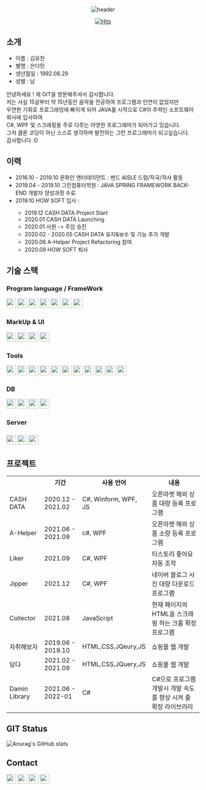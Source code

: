 
  
<div align="center">
  
  ![header](https://capsule-render.vercel.app/api?type=Slice&color=auto&height=300&section=header&text=YUCHAN&fontSize=90&animation=fadeIn)
  
  [![Hits](https://hits.seeyoufarm.com/api/count/incr/badge.svg?url=https%3A%2F%2Fgithub.com%2Fkklove1015&count_bg=%230A592C&title_bg=%230C0000&icon=&icon_color=%23FFFFFF&title=Visit&edge_flat=true)](https://hits.seeyoufarm.com)
</div>


  <h2>소개</h2>
  <ul>
  <li>이름 : 김유찬</li>
  <li>별명 : 은다민</li>
  <li>생년월일 : 1992.08.29</li>
  <li>성별 : 남</li>
  </ul>
  <div>안녕하세요 ! 제 GIT을 방문해주셔서 감사합니다.</br>
  저는 사실 15살부터 약 15년동안 음악을 전공하여 프로그램과 인연이 없었지만</br>
  우연한 기회로 프로그래밍에 빠지게 되어 JAVA를 시작으로 C#이 주력인 소프트웨어 회사에 입사하여</br>
  C#, WPF 및 스크래핑을 주로 다루는 어엿한 프로그래머가 되어가고 있습니다.</br>
  그저 클론 코딩이 아닌 스스로 생각하며 발전하는 그런 프로그래머가 되고싶습니다.</br>
  감사합니다 :D
  </div>
  
  <h2> 이력</h2>
<ul>
    <li>2016.10 - 2019.10 문화인 엔터테이먼트 : 밴드 AISLE 드럼/작곡/작사 활동</li>
    <li>2019.04 - 2019.10 그린컴퓨터학원 : JAVA SPRING FRAMEWORK BACK-END 개발자 양성과정 수료</li>
    <li>2019.10 HOW SOFT 입사 : </li>
    <ul>
    <li>2019.12 CASH DATA Project Start</li>
      <li>2020.01 CASH DATA Launching</li>
      <li>2020.01 사원 -> 주임 승진</li>
      <li>2020.02 - 2020.05 CASH DATA 유지&보수 및 기능 추가 개발</li>
      <li>2020.06 A-Helper Project Refactoring 참여</li>
      <li>2020.09 HOW SOFT 퇴사</li>
    </ul>
  </ul>

<h2> 기술 스택</h2>
<h3> Program language / FrameWork </h3>
<div>
<img src="https://img.shields.io/badge/C%23-239120?style=flat-square&logo=C Sharp&logoColor=white" height="25" >
<img src="https://img.shields.io/badge/JAVA-FF7800?style=flat-square&logo=Java&logoColor=white" height="25">
<img src="https://img.shields.io/badge/Spring-6DB33F?style=flat-square&logo=Spring&logoColor=white" height="25">
<img src="https://img.shields.io/badge/JavaScript-F7DF1E?style=flat-square&logo=JavaScript&logoColor=white" height="25">
<img src="https://img.shields.io/badge/Python-3776AB?style=flat-square&logo=Python&logoColor=white" height="25">
<img src="https://img.shields.io/badge/Android-3DDC84?style=flat-square&logo=Android&logoColor=white" height="25">
<img src="https://img.shields.io/badge/IOS-000000?style=flat-square&logo=IOS&logoColor=white" height="25">

</div>
<h3> MarkUp & UI </h3>
<div>
  <img src="https://img.shields.io/badge/HTML5-E34F26?style=flat-square&logo=HTML5&logoColor=white" height="25" >
  <img src="https://img.shields.io/badge/CSS3-1572B6?style=flat-square&logo=CSS3&logoColor=white" height="25" >
  <img src="https://img.shields.io/badge/jQuery-0769AD?style=flat-square&logo=jQuery&logoColor=white" height="25" >
  <img src="https://img.shields.io/badge/WPF-5E5E5E?style=flat-square&logo=Microsoft&logoColor=white" height="25" >
  </div>
<h3> Tools </h3>
<div>
  <img src="https://img.shields.io/badge/Visual%20Studio-5C2D91?style=flat-square&logo=Visual%20Studio&logoColor=white" height="25" >
   <img src="https://img.shields.io/badge/Visual%20Studio%20Code-007ACC?style=flat-square&logo=Visual%20Studio#20Code&logoColor=white" height="25" >
   <img src="https://img.shields.io/badge/Eclipse%20IDE-2C2255?style=flat-square&logo=Eclipse IDE&logoColor=white" height="25" >
  <img src="https://img.shields.io/badge/Spring%20Boot-6DB33F?style=flat-square&logo=Spring Boot&logoColor=white" height="25" >
  <img src="https://img.shields.io/badge/Android%20Studio-3DDC84?style=flat-square&logo=Android Studio&logoColor=white" height="25" >
  <img src="https://img.shields.io/badge/Flutter-02569B?style=flat-square&logo=Flutter&logoColor=white" height="25">
  <img src="https://img.shields.io/badge/Atom-66595C?style=flat-square&logo=Atom&logoColor=white" height="25">
  <img src="https://img.shields.io/badge/GitHub-181717?style=flat-square&logo=GitHub&logoColor=white" height="25">
  <img src="https://img.shields.io/badge/GitLab-FCA121?style=flat-square&logo=GitLab&logoColor=white" height="25">
  <img src="https://img.shields.io/badge/Notion-000000?style=flat-square&logo=Notion&logoColor=white" height="25">
  <img src="https://img.shields.io/badge/Slack-4A154B?style=flat-square&logo=Slack&logoColor=white" height="25">
  </div>
  <h3> DB </h3>
  <div>
  <img src="https://img.shields.io/badge/MongoDB-47A248?style=flat-square&logo=MongoDB&logoColor=white" height="25">
  <img src="https://img.shields.io/badge/MySQL-4479A1?style=flat-square&logo=MySQL&logoColor=white" height="25">
  <img src="https://img.shields.io/badge/Oracle-F80000?style=flat-square&logo=Oracle&logoColor=white" height="25">
  <img src="https://img.shields.io/badge/MariaDB-003545?style=flat-square&logo=MariaDB&logoColor=white" height="25">
  </div>
<h3> Server <h3>
  <div>
    <img src="https://img.shields.io/badge/Amazon%20AWS-232F3E?style=flat-square&logo=Amazon AWS&logoColor=white" height="25">
     <img src="https://img.shields.io/badge/Apache-D22128?style=flat-square&logo=Apache&logoColor=white" height="25">
    <img src="https://img.shields.io/badge/Apache%20Tomcat-F8DC75?style=flat-square&logo=Apache Tomcat&logoColor=white" height="25">
  </div>

 
  <h2> 프로젝트 </h2>

<table>
  <th></th>
  <th>기간</th>
  <th>사용 언어</th>
  <th>내용</th>
  <tr>
    <td>CASH DATA</td>
    <td>2020.12 - 2021.02</td>
    <td>C#, Winform, WPF, JS</td>
    <td>오픈마켓 해외 상품 대량 등록 프로그램</td>
  </tr>
  <tr>
    <td>A-Helper</td>
    <td>2021.06 - 2021.09</td>
    <td>c#, WPF</td>
    <td>오픈마켓 해외 상품 소량 등록 프로그램</td>
  </tr>
  <tr>
    <td>Liker</td>
    <td>2021.09</td>
    <td>C#, WPF</td>
    <td>티스토리 좋아요 자동 조작</td>
  </tr>
  <tr>
    <td>Jipper</td>
    <td>2021.12</td>
    <td>C#, WPF</td>
    <td>네이버 블로그 사진 대량 다운로드 프로그램</td>
  </tr>
  <tr>
    <td>Collector</td>
    <td>2021.08</td>
    <td>JavaScript</td>
    <td>현재 페이지의 HTML을 스크래핑 하는 크롬 확장 프로그램</td>
  </tr>
  <tr>
    <td>자취해보자</td>
    <td>2019.06 - 2019.10</td>
    <td>HTML,CSS,JQeury,JS</td>
    <td>쇼핑몰 웹 개발</td>
  </tr>
  <tr>
    <td>담다</td>
    <td>2021.02 - 2021.09</td>
    <td>HTML,CSS,JQuery,JS</td>
    <td>쇼핑몰 웹 개발</td>
  </tr>
  <tr>
    <td>Damin Library</td>
    <td>2021.06 - 2022-01</td>
    <td>C#</td>
    <td>C#으로 프로그램 개발시 개발 속도를 향상 시켜 줄 확장 라이브러리</td>
  </tr>
  </table>


   <h2> GIT Status </h2>
  
![Anurag's GitHub stats](https://github-readme-stats.vercel.app/api?username=kklove1015&show_icons=true&theme=vue)
  
  
  <h2> Contact </h2>
  <div>
  <img src="https://img.shields.io/badge/kklove1015@gmail.com-EA4335?style=flat-square&logo=Gmail&logoColor=white" height="25" >
  <img src="https://img.shields.io/badge/jeremy920829@naver.com-03C75A?style=flat-square&logo=Naver&logoColor=white" height="25">
    <a href="https://daminkoon.tistory.com/" target="_self"><img src="https://img.shields.io/badge/TiStory-000000?style=flat-square&logo=Talend&logoColor=white" height="25"></a>
    <a href="https://www.instagram.com/lj_chany" target='_self'><img src="https://img.shields.io/badge/lj_chany-E4405F?style=flat-square&logo=Instapaper&logoColor=white" height="25"></a>
  </div>
  


[//]: # (These are reference links used in the body of this note and get stripped out when the markdown processor does its job. There is no need to format nicely because it shouldn't be seen. Thanks SO - http://stackoverflow.com/questions/4823468/store-comments-in-markdown-syntax)

   [dill]: <https://github.com/joemccann/dillinger>
   [git-repo-url]: <https://github.com/joemccann/dillinger.git>
   [john gruber]: <http://daringfireball.net>
   [df1]: <http://daringfireball.net/projects/markdown/>
   [markdown-it]: <https://github.com/markdown-it/markdown-it>
   [Ace Editor]: <http://ace.ajax.org>
   [node.js]: <http://nodejs.org>
   [Twitter Bootstrap]: <http://twitter.github.com/bootstrap/>
   [jQuery]: <http://jquery.com>
   [@tjholowaychuk]: <http://twitter.com/tjholowaychuk>
   [express]: <http://expressjs.com>
   [AngularJS]: <http://angularjs.org>
   [Gulp]: <http://gulpjs.com>

   [PlDb]: <https://github.com/joemccann/dillinger/tree/master/plugins/dropbox/README.md>
   [PlGh]: <https://github.com/joemccann/dillinger/tree/master/plugins/github/README.md>
   [PlGd]: <https://github.com/joemccann/dillinger/tree/master/plugins/googledrive/README.md>
   [PlOd]: <https://github.com/joemccann/dillinger/tree/master/plugins/onedrive/README.md>
   [PlMe]: <https://github.com/joemccann/dillinger/tree/master/plugins/medium/README.md>
   [PlGa]: <https://github.com/RahulHP/dillinger/blob/master/plugins/googleanalytics/README.md>
